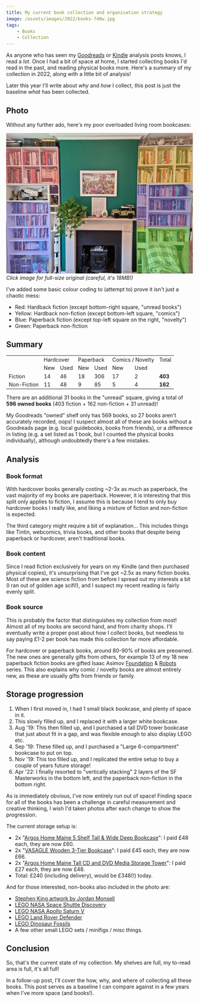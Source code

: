 ```yaml
---
title: My current book collection and organisation strategy
image: /assets/images/2022/books-740w.jpg
tags:
    - Books
    - Collection
---
```


As anyone who has seen my [Goodreads](/analysing-my-goodreads-book-history/) or [Kindle](/analysing-5-years-of-amazon-kindle-reading/) analysis posts knows, I read a *lot*. Once I had a bit of space at home, I started collecting books I'd read in the past, and reading physical books more. Here's a summary of my collection in 2022, along with a little bit of analysis!

Later this year I'll write about *why* and *how* I collect, this post is just the baseline *what* has been collected.

## Photo

Without any further ado, here's my poor overloaded living room bookcases:

[![](/assets/images/2022/bookscoloured.jpeg)](/assets/images/2022/books.jpg)
*Click image for full-size original (careful, it's 18MB!)*

I've added some basic colour coding to (attempt to) prove it isn't just a chaotic mess:

* Red: Hardback fiction (except bottom-right square, "unread books")
* Yellow: Hardback non-fiction (except bottom-left square, "comics")
* Blue: Paperback fiction (except top-left square on the right, "novelty")
* Green: Paperback non-fiction

## Summary 

<table style="word-break: normal;">
    <tr>
        <td></td>
        <td colspan="2">Hardcover</td>
        <td colspan="2">Paperback</td>
        <td colspan="2">Comics / Novelty</td>
        <td>Total</td>
    </tr>
    <tr>
        <td></td>
        <td>New</td>
        <td>Used</td>
        <td>New</td>
        <td>Used</td>
        <td>New</td>
        <td>Used</td>
        <td></td>
    </tr>
    <tr>
        <td>Fiction</td>
        <td>14</td>
        <td>46</td>
        <td>18</td>
        <td>306</td>
        <td>17</td>
        <td>2</td>
        <td><b>403</b></td>
    </tr>
    <tr>
        <td>Non-Fiction</td>
        <td>11</td>
        <td>48</td>
        <td>9</td>
        <td>85</td>
        <td>5</td>
        <td>4</td>
        <td><b>162</b></td>
    </tr>
</table>

There are an additional 31 books in the "unread" square, giving a total of **596 owned books** (403 fiction + 162 non-fiction + 31 unread)!

My Goodreads "owned" shelf only has 569 books, so 27 books aren't accurately recorded, oops! I suspect almost all of these are books without a Goodreads page (e.g. local guidebooks, books from friends), or a difference in listing (e.g. a set listed as 1 book, but I counted the physical books individually), although undoubtedly there's a few mistakes.

## Analysis

### Book format

With hardcover books generally costing ~2-3x as much as paperback, the vast majority of my books are paperback. However, it is interesting that this split only applies to fiction, I assume this is because I tend to only buy hardcover books I really like, and liking a mixture of fiction and non-fiction is expected.

The third category might require a bit of explanation... This includes things like Tintin, webcomics, trivia books, and other books that despite being paperback or hardcover, aren't traditional books.

### Book content

Since I read fiction exclusively for years on my Kindle (and then purchased physical copies), it's unsurprising that I've got ~2.5x as many fiction books. Most of these are science fiction from before I spread out my interests a bit (I ran out of golden age scifi!), and I suspect my recent reading is fairly evenly split.

### Book source

This is probably the factor that distinguishes my collection from most! Almost all of my books are second hand, and from charity shops. I'll eventually write a proper post about how I collect books, but needless to say paying £1-2 per book has made this collection far more affordable.

For hardcover or paperback books, around 80-90% of books are preowned. The new ones are generally gifts from others, for example 13 of my 18 new paperback fiction books are gifted Isaac Asimov [Foundation](https://smile.amazon.co.uk/isaac-asimov-foundation-books-collection/dp/9123654082) & [Robots](https://smile.amazon.co.uk/Isaac-Asimov-Collection-Robots-Empire/dp/9124369896) series. This also explains why comic / novelty books are almost entirely new, as these are usually gifts from friends or family.

## Storage progression

1. When I first moved in, I had 1 small black bookcase, and plenty of space in it.
2. This slowly filled up, and I replaced it with a larger white bookcase.
4. Aug '19: This then filled up, and I purchased a tall DVD tower bookcase that just about fit in a gap, and was flexible enough to also display LEGO etc.
3. Sep '19: These filled up, and I purchased a "Large 6-compartment" bookcase to put on top.
5. Nov '19: This too filled up, and I replicated the entire setup to buy a couple of years future storage!
6. Apr '22: I finally resorted to "vertically stacking" 2 layers of the SF Masterworks in the bottom left, and the paperback non-fiction in the bottom right.

As is immediately obvious, I've now entirely run out of space! Finding space for all of the books has been a challenge in careful measurement and creative thinking, I wish I'd taken photos after each change to show the progression.

The current storage setup is:
* 2x "[Argos Home Maine 5 Shelf Tall & Wide Deep Bookcase](https://www.argos.co.uk/product/6092139)": I paid £48 each, they are now £60. 
* 2x "[VASAGLE Wooden 3-Tier Bookcase](https://smile.amazon.co.uk/gp/product/B074FVGZPJ/)": I paid £45 each, they are now £66.
* 2x "[Argos Home Maine Tall CD and DVD Media Storage Tower](https://www.argos.co.uk/product/9328673)": I paid £27 each, they are now £48.
* Total: £240 (including delivery), would be £348(!) today.

And for those interested, non-books also included in the photo are:

* [Stephen King artwork by Jordan Monsell](https://www.etsy.com/uk/listing/608090945/king-country-stephen-king-wall-art)
* [LEGO NASA Space Shuttle Discovery](https://www.lego.com/en-gb/product/nasa-space-shuttle-discovery-10283) 
* [LEGO NASA Apollo Saturn V](https://www.lego.com/en-gb/product/lego-nasa-apollo-saturn-v-92176)
* [LEGO Land Rover Defender](https://www.lego.com/en-gb/product/land-rover-defender-42110) 
* [LEGO Dinosaur Fossils](https://www.lego.com/en-gb/product/dinosaur-fossils-21320) 
* A few other small LEGO sets / minifigs / misc things.

## Conclusion

So, that's the current state of my collection. My shelves are full, my to-read area is full, it's all full! 

In a follow-up post, I'll cover the how, why, and where of collecting all these books. This post serves as a baseline I can compare against in a few years when I've more space (and books!).